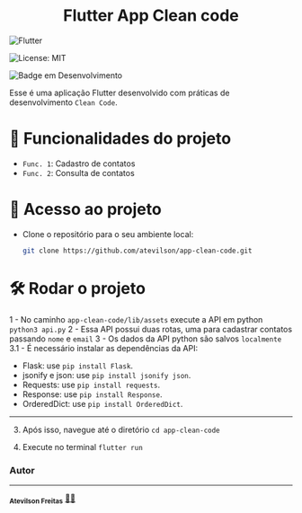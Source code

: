 <h1 align="center"> Flutter App Clean code  </h1>

![Flutter](https://img.shields.io/badge/Flutter-v3.24-blue)

![License: MIT](https://img.shields.io/badge/License-MIT-yellow.svg)

![Badge em Desenvolvimento](http://img.shields.io/static/v1?label=STATUS&message=EM%20DESENVOLVIMENTO&color=GREEN&style=for-the-badge)


Esse é uma aplicação Flutter desenvolvido com práticas de desenvolvimento `Clean Code`. 


# :hammer: Funcionalidades do projeto

- `Func. 1`: Cadastro de contatos
- `Func. 2`: Consulta de contatos


# 📁 Acesso ao projeto


- Clone o repositório para o seu ambiente local:

   ```bash
   git clone https://github.com/atevilson/app-clean-code.git
   ```


# 🛠️ Rodar o projeto

1 - No caminho `app-clean-code/lib/assets` execute a API em python `python3 api.py`
2 - Essa API possui duas rotas, uma para cadastrar contatos passando `nome` e `email`
3 - Os dados da API python são salvos `localmente` 
3.1 - É necessário instalar as dependências da API:

- Flask: use `pip install Flask`.
- jsonify e json: use `pip install jsonify json`.
- Requests: use `pip install requests`.
- Response: use `pip install Response`.
- OrderedDict: use `pip install OrderedDict`.

---

3. Após isso, navegue até o diretório `cd app-clean-code`

3. Execute no terminal `flutter run`


### Autor
---

 <sub><b>Atevilson Freitas</b></sub></a> <a href="">🧑‍💻</a>